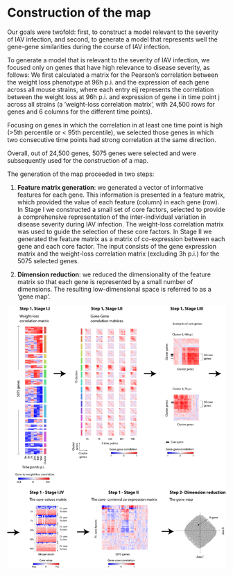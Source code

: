 # Construction of the map
Our goals were twofold: first, to construct a model relevant to the severity of IAV infection, and second, to generate a model that represents well the gene-gene similarities during the course of IAV infection.

To generate a model that is relevant to the severity of IAV infection, we focused only on genes that have high relevance to disease severity, as follows: We first calculated a matrix for the Pearson’s correlation between the weight loss phenotype at 96h p.i. and the expression of each gene across all mouse strains, where each entry eij represents the correlation between the weight loss at 96h p.i. and expression of gene i in time point j across all strains (a ’weight-loss correlation matrix’, with 24,500 rows for genes and 6 columns for the different time points).

Focusing on genes in which the correlation in at least one time point is high (>5th percentile or < 95th percentile), we selected those genes in which two consecutive time points had strong correlation at the same direction.

Overall, out of 24,500 genes, 5075 genes were selected and were subsequently used for the construction of a map.

The generation of the map proceeded in two steps:

1. **Feature matrix generation**: we generated a vector of informative features for each gene.
This information is presented in a feature matrix, which provided the value of each feature (column) in each gene (row).
In Stage I we constructed a small set of core factors, selected to provide a comprehensive representation of the inter-individual variation in disease severity during IAV infection.
The weight-loss correlation matrix was used to guide the selection of these core factors.
In Stage II we generated the feature matrix as a matrix of co-expression between each gene and each core factor.
The input consists of the gene expression matrix and the weight-loss correlation matrix (excluding 3h p.i.) for the 5075 selected genes.


2. **Dimension reduction**: we reduced the dimensionality of the feature matrix so that each gene is represented by a small number of dimensions.
The resulting low-dimensional space is referred to as a ‘gene map’.

![pipeline](pipeline.png)